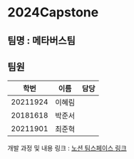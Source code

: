 # 2024Capstone
## 팀명 : 메타버스팀
## 팀원 
|학번|이름|담당|
|---|---|---|
|20211924|이혜림||
|20181618|박준서||
|20211901|최준혁||

개발 과정 및 내용 링크 : [노션 팀스페이스 링크](https://www.notion.so/2563d514ba70498e934898a1c9b17f6c?pvs=4)
